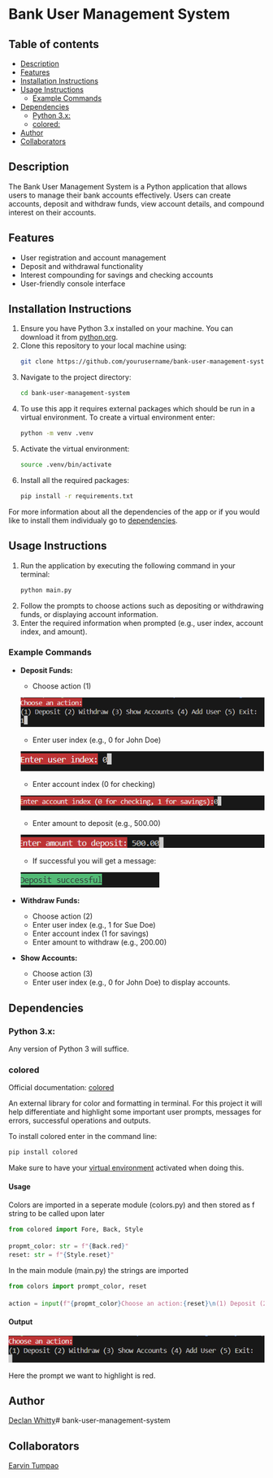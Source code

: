 # Bank User Management System

## Table of contents
- [Description](#description)
- [Features](#features)
- [Installation Instructions](#installation-instructions)
- [Usage Instructions](#usage-instructions)
  - [Example Commands](#example-commands)
- [Dependencies](#dependencies)
  - [Python 3.x:](#python-3x)
  - [colored:](#colored)
- [Author](#author)
- [Collaborators](#collaborators)
  

## Description
The Bank User Management System is a Python application that allows users to manage their bank accounts effectively. Users can create accounts, deposit and withdraw funds, view account details, and compound interest on their accounts.

## Features
- User registration and account management
- Deposit and withdrawal functionality
- Interest compounding for savings and checking accounts
- User-friendly console interface

## Installation Instructions
1. Ensure you have Python 3.x installed on your machine. You can download it from [python.org](https://www.python.org/downloads/).
2. Clone this repository to your local machine using:
   ```bash
   git clone https://github.com/yourusername/bank-user-management-system.git
   ```
3. Navigate to the project directory:
   ```bash
   cd bank-user-management-system
   ```
4. To use this app it requires external packages which should be run in a virtual environment. To create a virtual environment enter:
   ```bash
   python -m venv .venv
   ```
5. Activate the virtual environment:
   ```bash
   source .venv/bin/activate
   ```
6. Install all the required packages:
   ```bash
   pip install -r requirements.txt
   ```
  For more information about all the dependencies of the app or if you would like to install them individualy go to [dependencies](#dependencies).


## Usage Instructions
1. Run the application by executing the following command in your terminal:
   ```bash
   python main.py
   ```
2. Follow the prompts to choose actions such as depositing or withdrawing funds, or displaying account information.
3. Enter the required information when prompted (e.g., user index, account index, and amount).

### Example Commands
- **Deposit Funds:**
  - Choose action (1)
  
  ![deposit step 1](/images/deposit_feature1.png)

  - Enter user index (e.g., 0 for John Doe)
  
  ![deposit step 2](/images/deposit_feature2.png)

  - Enter account index (0 for checking)
  
  ![deposit step 3](/images/deposit_feature3.png) 

  - Enter amount to deposit (e.g., 500.00)
  
  ![deposit step 4](/images/deposit_feature4.png) 

  - If successful you will get a message:
  
  ![deposit success](/images/deposit_feature5.png) 

- **Withdraw Funds:**
  - Choose action (2)
  - Enter user index (e.g., 1 for Sue Doe)
  - Enter account index (1 for savings)
  - Enter amount to withdraw (e.g., 200.00)

- **Show Accounts:**
  - Choose action (3)
  - Enter user index (e.g., 0 for John Doe) to display accounts.

## Dependencies
### Python 3.x: 
Any version of Python 3 will suffice.

### colored
  Official documentation: [colored](https://pypi.org/project/colored/)

  An external library for color and formatting in terminal. For this project it will help differentiate and highlight some important user prompts, messages for errors, successful operations and outputs. 

  To install colored enter in the command line:
  ```bash
  pip install colored
  ```
 Make sure to have your [virtual environment](#installation-instructions) activated when doing this.

 #### Usage
 Colors are imported in a seperate module (colors.py) and then stored as f string to be called upon later
 ```py
 from colored import Fore, Back, Style

 propmt_color: str = f"{Back.red}"
 reset: str = f"{Style.reset}"
 ```
 In the main module (main.py) the strings are imported

 ```py
 from colors import prompt_color, reset

 action = input(f"{propmt_color}Choose an action:{reset}\n(1) Deposit (2) Withdraw (3) Show Accounts (4) Add User (5) Exit:\n")
 ```
#### Output  
![colored example](/images/colored_example.png)

Here the prompt we want to highlight is red.

## Author
[Declan Whitty](https://github.com/declan-whitty)# bank-user-management-system

## Collaborators
[Earvin Tumpao](https://github.com/earvin-tech)